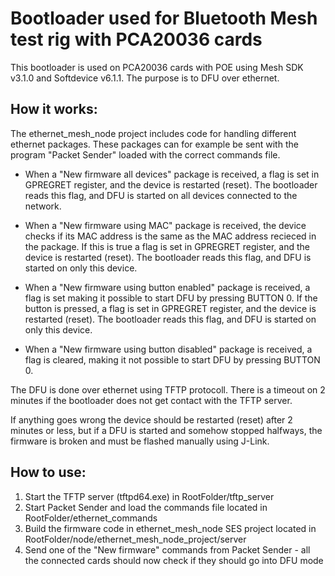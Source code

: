 # Bootloader used for Bluetooth Mesh test rig with PCA20036 cards

This bootloader is used on PCA20036 cards with POE using Mesh SDK v3.1.0 and Softdevice v6.1.1. The purpose is to DFU over ethernet.

## How it works:

The ethernet_mesh_node project includes code for handling different ethernet packages. These packages can for example be sent with the program "Packet Sender" loaded with the correct commands file. 

- When a "New firmware all devices" package is received, a flag is set in GPREGRET register, and the device is restarted (reset). The bootloader reads this flag, and DFU is started on all devices connected to the network.

- When a "New firmware using MAC" package is received, the device checks if its MAC address is the same as the MAC address recieced in the package. If this is true a flag is set in GPREGRET register, and the device is restarted (reset). The bootloader reads this flag, and DFU is started on only this device.

- When a "New firmware using button enabled" package is received, a flag is set making it possible to start DFU by pressing BUTTON 0. If the button is pressed, a flag is set in GPREGRET register, and the device is restarted (reset). The bootloader reads this flag, and DFU is started on only this device. 

- When a "New firmware using button disabled" package is received, a flag is cleared, making it not possible to start DFU by pressing BUTTON 0.

The DFU is done over ethernet using TFTP protocoll. There is a timeout on 2 minutes if the bootloader does not get contact with the TFTP server.

If anything goes wrong the device should be restarted (reset) after 2 minutes or less, but if a DFU is started and somehow stopped halfways, the firmware is broken and must be flashed manually using J-Link.

## How to use:

1) Start the TFTP server (tftpd64.exe) in RootFolder/tftp_server
2) Start Packet Sender and load the commands file located in RootFolder/ethernet_commands
3) Build the firmware code in ethernet_mesh_node SES project located in RootFolder/node/ethernet_mesh_node_project/server
4) Send one of the "New firmware" commands from Packet Sender - all the connected cards should now check if they should go into DFU mode